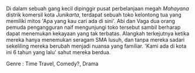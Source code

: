 Di dalam sebuah gang kecil dipinggir pusat perbelanjaan megah *Mahayana*  distrik komersil kota *Junikarta*, terdapat sebuah toko kelontong tua yang memiliki mitos 'Apa yang kau cari ada di sini'.
Abi dan Vaga dua orang pemuda pengangguran naif mengunjungi toko tersebut sambil berharap dapat menemukan kekayaan yang tak terbatas. Alangkah terkejutnya ketika mereka hanya menemukan seragam SMA lusuh, dan tanpa mereka sadari sekeliling mereka berubah menjadi nuansa yang familiar. 'Kami ada di kota ini 6 tahun yang lalu' sahut mereka berdua.

Genre : Time Travel, Comedy?, Drama